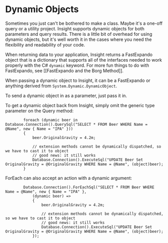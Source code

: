 # Dynamic Objects #

Sometimes you just can't be bothered to make a class. Maybe it's a one-off query or a utility project. Insight supports dynamic objects for both parameters and query results. There is a little bit of overhead for using dynamic objects, but it's well worth it in the cases where you need the flexibility and readability of your code.

When returning data to your application, Insight returns a FastExpando object that is a dictionary that supports all of the interfaces needed to work properly with the C# `dynamic` keyword. For more fun things to do with FastExpando, see [[FastExpando and the Borg Method]].

When passing a dynamic object to Insight, it can be a FastExpando or anything derived from `System.Dynamic.DynamicObject`.

To send a dynamic object in as a parameter, just pass it in.

To get a dynamic object back from Insight, simply omit the generic type parameter on the Query method:

			foreach (dynamic beer in Database.Connection().QuerySql("SELECT * FROM Beer WHERE Name = @Name", new { Name = "IPA" }))
			{
				beer.OriginalGravity = 4.2m;

				// extension methods cannot be dynamically dispatched, so we have to cast it to object
				// good news: it still works
				Database.Connection().ExecuteSql("UPDATE Beer Set OriginalGravity = @OriginalGravity WHERE Name = @Name", (object)beer);
			}

ForEach can also accept an action with a dynamic argument:

			Database.Connection().ForEachSql("SELECT * FROM Beer WHERE Name = @Name", new { Name = "IPA" },
				(dynamic beer) =>
				{
					beer.OriginalGravity = 4.2m;

					// extension methods cannot be dynamically dispatched, so we have to cast it to object
					// good news: it still works
					Database.Connection().ExecuteSql("UPDATE Beer Set OriginalGravity = @OriginalGravity WHERE Name = @Name", (object)beer);
				});